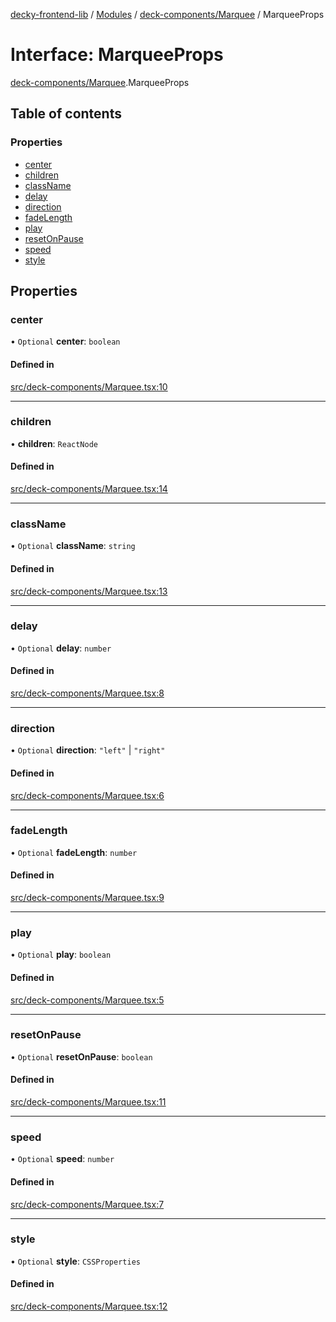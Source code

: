 [decky-frontend-lib](../README.md) / [Modules](../modules.md) / [deck-components/Marquee](../modules/deck_components_Marquee.md) / MarqueeProps

# Interface: MarqueeProps

[deck-components/Marquee](../modules/deck_components_Marquee.md).MarqueeProps

## Table of contents

### Properties

- [center](deck_components_Marquee.MarqueeProps.md#center)
- [children](deck_components_Marquee.MarqueeProps.md#children)
- [className](deck_components_Marquee.MarqueeProps.md#classname)
- [delay](deck_components_Marquee.MarqueeProps.md#delay)
- [direction](deck_components_Marquee.MarqueeProps.md#direction)
- [fadeLength](deck_components_Marquee.MarqueeProps.md#fadelength)
- [play](deck_components_Marquee.MarqueeProps.md#play)
- [resetOnPause](deck_components_Marquee.MarqueeProps.md#resetonpause)
- [speed](deck_components_Marquee.MarqueeProps.md#speed)
- [style](deck_components_Marquee.MarqueeProps.md#style)

## Properties

### center

• `Optional` **center**: `boolean`

#### Defined in

[src/deck-components/Marquee.tsx:10](https://github.com/SteamDeckHomebrew/decky-frontend-lib/blob/d24136e/src/deck-components/Marquee.tsx#L10)

___

### children

• **children**: `ReactNode`

#### Defined in

[src/deck-components/Marquee.tsx:14](https://github.com/SteamDeckHomebrew/decky-frontend-lib/blob/d24136e/src/deck-components/Marquee.tsx#L14)

___

### className

• `Optional` **className**: `string`

#### Defined in

[src/deck-components/Marquee.tsx:13](https://github.com/SteamDeckHomebrew/decky-frontend-lib/blob/d24136e/src/deck-components/Marquee.tsx#L13)

___

### delay

• `Optional` **delay**: `number`

#### Defined in

[src/deck-components/Marquee.tsx:8](https://github.com/SteamDeckHomebrew/decky-frontend-lib/blob/d24136e/src/deck-components/Marquee.tsx#L8)

___

### direction

• `Optional` **direction**: ``"left"`` \| ``"right"``

#### Defined in

[src/deck-components/Marquee.tsx:6](https://github.com/SteamDeckHomebrew/decky-frontend-lib/blob/d24136e/src/deck-components/Marquee.tsx#L6)

___

### fadeLength

• `Optional` **fadeLength**: `number`

#### Defined in

[src/deck-components/Marquee.tsx:9](https://github.com/SteamDeckHomebrew/decky-frontend-lib/blob/d24136e/src/deck-components/Marquee.tsx#L9)

___

### play

• `Optional` **play**: `boolean`

#### Defined in

[src/deck-components/Marquee.tsx:5](https://github.com/SteamDeckHomebrew/decky-frontend-lib/blob/d24136e/src/deck-components/Marquee.tsx#L5)

___

### resetOnPause

• `Optional` **resetOnPause**: `boolean`

#### Defined in

[src/deck-components/Marquee.tsx:11](https://github.com/SteamDeckHomebrew/decky-frontend-lib/blob/d24136e/src/deck-components/Marquee.tsx#L11)

___

### speed

• `Optional` **speed**: `number`

#### Defined in

[src/deck-components/Marquee.tsx:7](https://github.com/SteamDeckHomebrew/decky-frontend-lib/blob/d24136e/src/deck-components/Marquee.tsx#L7)

___

### style

• `Optional` **style**: `CSSProperties`

#### Defined in

[src/deck-components/Marquee.tsx:12](https://github.com/SteamDeckHomebrew/decky-frontend-lib/blob/d24136e/src/deck-components/Marquee.tsx#L12)
